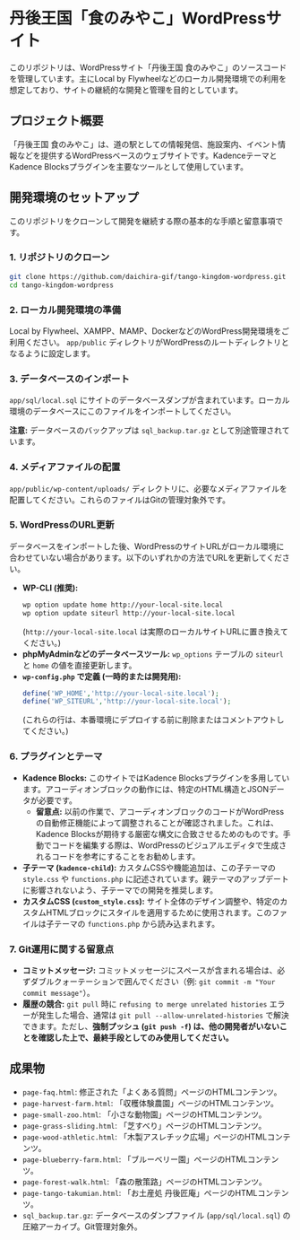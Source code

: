 # 丹後王国「食のみやこ」WordPressサイト

このリポジトリは、WordPressサイト「丹後王国 食のみやこ」のソースコードを管理しています。主にLocal by Flywheelなどのローカル開発環境での利用を想定しており、サイトの継続的な開発と管理を目的としています。

## プロジェクト概要

「丹後王国 食のみやこ」は、道の駅としての情報発信、施設案内、イベント情報などを提供するWordPressベースのウェブサイトです。KadenceテーマとKadence Blocksプラグインを主要なツールとして使用しています。

## 開発環境のセットアップ

このリポジトリをクローンして開発を継続する際の基本的な手順と留意事項です。

### 1. リポジトリのクローン

```bash
git clone https://github.com/daichira-gif/tango-kingdom-wordpress.git
cd tango-kingdom-wordpress
```

### 2. ローカル開発環境の準備

Local by Flywheel、XAMPP、MAMP、DockerなどのWordPress開発環境をご利用ください。
`app/public` ディレクトリがWordPressのルートディレクトリとなるように設定します。

### 3. データベースのインポート

`app/sql/local.sql` にサイトのデータベースダンプが含まれています。ローカル環境のデータベースにこのファイルをインポートしてください。

**注意:** データベースのバックアップは `sql_backup.tar.gz` として別途管理されています。

### 4. メディアファイルの配置

`app/public/wp-content/uploads/` ディレクトリに、必要なメディアファイルを配置してください。これらのファイルはGitの管理対象外です。

### 5. WordPressのURL更新

データベースをインポートした後、WordPressのサイトURLがローカル環境に合わせていない場合があります。以下のいずれかの方法でURLを更新してください。

*   **WP-CLI (推奨):**
    ```bash
    wp option update home http://your-local-site.local
    wp option update siteurl http://your-local-site.local
    ```
    (`http://your-local-site.local` は実際のローカルサイトURLに置き換えてください。)
*   **phpMyAdminなどのデータベースツール:** `wp_options` テーブルの `siteurl` と `home` の値を直接更新します。
*   **`wp-config.php` で定義 (一時的または開発用):**
    ```php
    define('WP_HOME','http://your-local-site.local');
    define('WP_SITEURL','http://your-local-site.local');
    ```
    (これらの行は、本番環境にデプロイする前に削除またはコメントアウトしてください。)

### 6. プラグインとテーマ

*   **Kadence Blocks:** このサイトではKadence Blocksプラグインを多用しています。アコーディオンブロックの動作には、特定のHTML構造とJSONデータが必要です。
    *   **留意点:** 以前の作業で、アコーディオンブロックのコードがWordPressの自動修正機能によって調整されることが確認されました。これは、Kadence Blocksが期待する厳密な構文に合致させるためのものです。手動でコードを編集する際は、WordPressのビジュアルエディタで生成されるコードを参考にすることをお勧めします。
*   **子テーマ (`kadence-child`):** カスタムCSSや機能追加は、この子テーマの `style.css` や `functions.php` に記述されています。親テーマのアップデートに影響されないよう、子テーマでの開発を推奨します。
*   **カスタムCSS (`custom_style.css`):** サイト全体のデザイン調整や、特定のカスタムHTMLブロックにスタイルを適用するために使用されます。このファイルは子テーマの `functions.php` から読み込まれます。

### 7. Git運用に関する留意点

*   **コミットメッセージ:** コミットメッセージにスペースが含まれる場合は、必ずダブルクォーテーションで囲んでください（例: `git commit -m "Your commit message"`）。
*   **履歴の競合:** `git pull` 時に `refusing to merge unrelated histories` エラーが発生した場合、通常は `git pull --allow-unrelated-histories` で解決できます。ただし、**強制プッシュ (`git push -f`) は、他の開発者がいないことを確認した上で、最終手段としてのみ使用してください。**

## 成果物

*   `page-faq.html`: 修正された「よくある質問」ページのHTMLコンテンツ。
*   `page-harvest-farm.html`: 「収穫体験農園」ページのHTMLコンテンツ。
*   `page-small-zoo.html`: 「小さな動物園」ページのHTMLコンテンツ。
*   `page-grass-sliding.html`: 「芝すべり」ページのHTMLコンテンツ。
*   `page-wood-athletic.html`: 「木製アスレチック広場」ページのHTMLコンテンツ。
*   `page-blueberry-farm.html`: 「ブルーベリー園」ページのHTMLコンテンツ。
*   `page-forest-walk.html`: 「森の散策路」ページのHTMLコンテンツ。
*   `page-tango-takumian.html`: 「お土産処 丹後匠庵」ページのHTMLコンテンツ。
*   `sql_backup.tar.gz`: データベースのダンプファイル (`app/sql/local.sql`) の圧縮アーカイブ。Git管理対象外。
